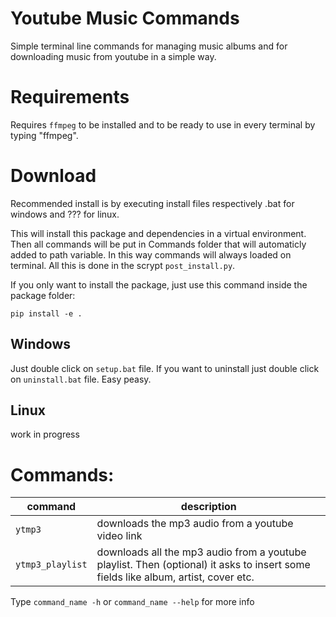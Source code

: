 # Youtube Music Commands
Simple terminal line commands for managing music albums and for downloading music from youtube in a simple way.


# Requirements
Requires `ffmpeg` to be installed and to be ready to use in every terminal by typing "ffmpeg".

# Download
Recommended install is by executing install files respectively .bat for windows and ??? for linux. 

This will install this package and dependencies in a virtual environment. Then all commands will be put in Commands folder that will automaticly added to path variable. In this way commands will always loaded on terminal. All this is done in the scrypt `post_install.py`. 

If you only want to install the package, just use this command inside the package folder: 
``` 
pip install -e .
```

## Windows
Just double click on `setup.bat` file. If you want to uninstall just double click on `uninstall.bat` file. Easy peasy.

## Linux
work in progress


# Commands:
|command|description|
|-|-|
|`ytmp3`|downloads the mp3 audio from a youtube video link|
|`ytmp3_playlist`|downloads all the mp3 audio from a youtube playlist. Then (optional) it asks to insert some fields like album, artist, cover etc.|

Type `command_name -h` or `command_name --help` for more info